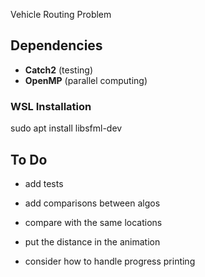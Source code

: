 Vehicle Routing Problem

## Dependencies
- **Catch2** (testing)
- **OpenMP** (parallel computing)

### WSL Installation
sudo apt install libsfml-dev

## To Do
 - add tests
 - add comparisons between algos
 - compare with the same locations

 - put the distance in the animation
 - consider how to handle progress printing